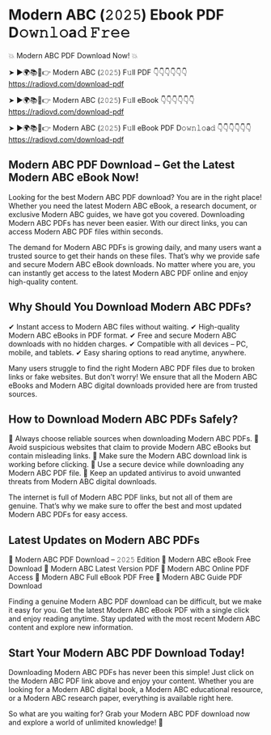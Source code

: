 # Modern ABC (𝟸𝟶𝟸𝟻) Ebook PDF D𝚘𝚠𝚗𝚕𝚘a𝚍 𝙵𝚛𝚎𝚎

💥 Modern ABC PDF Download Now! 💥

➤ ►🌍📚📱👉 Modern ABC (𝟸𝟶𝟸𝟻) F𝚞ll PDF 👇👇👇👇👇👇
https://radiovd.com/download-pdf

➤ ►🌍📚📱👉 Modern ABC (𝟸𝟶𝟸𝟻) F𝚞ll eBook 👇👇👇👇👇👇
https://radiovd.com/download-pdf

➤ ►🌍📚📱👉 Modern ABC (𝟸𝟶𝟸𝟻) F𝚞ll eBook PDF D𝚘𝚠𝚗𝚕𝚘a𝚍 👇👇👇👇👇👇
https://radiovd.com/download-pdf

## Modern ABC PDF Download – Get the Latest Modern ABC eBook Now!

Looking for the best Modern ABC PDF download? You are in the right place! Whether you need the latest Modern ABC eBook, a research document, or exclusive Modern ABC guides, we have got you covered. Downloading Modern ABC PDFs has never been easier. With our direct links, you can access Modern ABC PDF files within seconds.

The demand for Modern ABC PDFs is growing daily, and many users want a trusted source to get their hands on these files. That’s why we provide safe and secure Modern ABC eBook downloads. No matter where you are, you can instantly get access to the latest Modern ABC PDF online and enjoy high-quality content.

## Why Should You Download Modern ABC PDFs?

✔ Instant access to Modern ABC files without waiting.
✔ High-quality Modern ABC eBooks in PDF format.
✔ Free and secure Modern ABC downloads with no hidden charges.
✔ Compatible with all devices – PC, mobile, and tablets.
✔ Easy sharing options to read anytime, anywhere.

Many users struggle to find the right Modern ABC PDF files due to broken links or fake websites. But don’t worry! We ensure that all the Modern ABC eBooks and Modern ABC digital downloads provided here are from trusted sources.

## How to Download Modern ABC PDFs Safely?

📌 Always choose reliable sources when downloading Modern ABC PDFs.
📌 Avoid suspicious websites that claim to provide Modern ABC eBooks but contain misleading links.
📌 Make sure the Modern ABC download link is working before clicking.
📌 Use a secure device while downloading any Modern ABC PDF file.
📌 Keep an updated antivirus to avoid unwanted threats from Modern ABC digital downloads.

The internet is full of Modern ABC PDF links, but not all of them are genuine. That’s why we make sure to offer the best and most updated Modern ABC PDFs for easy access.

## Latest Updates on Modern ABC PDFs

🔹 Modern ABC PDF Download – 𝟸𝟶𝟸𝟻 Edition
🔹 Modern ABC eBook Free Download
🔹 Modern ABC Latest Version PDF
🔹 Modern ABC Online PDF Access
🔹 Modern ABC Full eBook PDF Free
🔹 Modern ABC Guide PDF Download

Finding a genuine Modern ABC PDF download can be difficult, but we make it easy for you. Get the latest Modern ABC eBook PDF with a single click and enjoy reading anytime. Stay updated with the most recent Modern ABC content and explore new information.

## Start Your Modern ABC PDF Download Today!

Downloading Modern ABC PDFs has never been this simple! Just click on the Modern ABC PDF link above and enjoy your content. Whether you are looking for a Modern ABC digital book, a Modern ABC educational resource, or a Modern ABC research paper, everything is available right here.

So what are you waiting for? Grab your Modern ABC PDF download now and explore a world of unlimited knowledge! 🚀